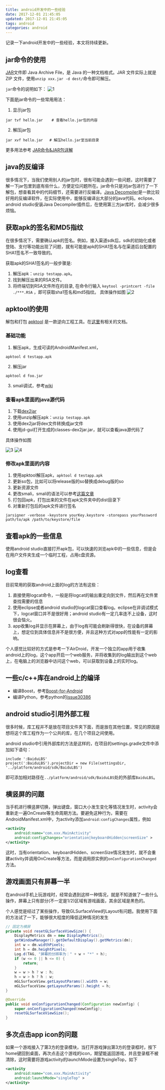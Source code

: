```yaml
---
title: android开发中的一些经验
date: 2017-12-01 21:45:05
updated: 2017-12-01 21:45:05
tags: android
categories: android
---
```


记录一下android开发中的一些经验，本文将持续更新。

<!--more-->

## jar命令的使用

<a href="https://zh.wikipedia.org/wiki/JAR_(文件格式)">JAR</a>文件即 Java Archive File，是 Java 的一种文档格式。JAR 文件实际上就是 ZIP 文件，使用`unzip xxx.jar -d dest/`命令即可解压。

`jar`命令的说明如下：
![1](http://ozy76jm8o.bkt.clouddn.com/blog/images/android-issues-1.png)

下面是jar命令的一些常用用法：
1. 显示jar包
```
jar tvf hello.jar    # 查看hello.jar包的内容
```

2. 解压jar包
```
jar xvf hello.jar   # 解压hello.jar至当前目录
```

更多用法参考 [JAR命令&JAR包详解](http://blog.chinaunix.net/uid-692788-id-2681136.html)

## java的反编译
很多情况下，当我们使用别人的jar包时，很有可能会遇到一些问题，这时需要了解一下jar包里到底有些什么，方便定位问题所在。jar命令只是对jar包进行了一下解包，想查看其中的代码细节，还需要进行反编译。[Java Decompiler](http://jd.benow.ca)是一款比较好用的反编译软件，在实际使用中，能够反编译出大部分的java代码。eclipse、android studio安装Java Decompiler插件后，在使用第三方jar库时，会减少很多烦恼。

## 获取apk的签名和MD5指纹
在很多情况下，需要确认apk的签名。例如，接入渠道sdk后，sdk的初始化或者登陆、支付等功能出现了问题，就有可能是apk的SHA1签名与在渠道后台配置的SHA1签名不一致导致的。

获取apk的SHA1签名的一般步骤是:
1. 解压apk：`unzip testapp.apk`。
2. 找到解压出来的RSA文件。
3. 将终端切到RSA文件所在的目录, 在命令行输入 `keytool -printcert -file ./***.RSA` ，即可获取sha1签名和md5指纹。
具体操作如图
![2](http://ozy76jm8o.bkt.clouddn.com/blog/images/android-issues-2.png)

## apktool的使用
解包和打包
[apktool](https://ibotpeaches.github.io/Apktool/) 是一款逆向工程工具。在[这里](https://ibotpeaches.github.io/Apktool/documentation/)有相关的文档。

### 基础功能
1. 解压apk，生成可读的AndroidManifest.xml，
```
apktool d testapp.apk
```

2. 解压jar
```
apktool d foo.jar
```

3. smali调试，参考[wiki](https://github.com/JesusFreke/smali/wiki/smalidea)

### 查看apk里面的java源代码
1. 下载[dex2jar](https://github.com/pxb1988/dex2jar)
2. 使用unzip解压apk：`unzip testapp.apk`
3. 使用dex2jar将dex文件转换成jar文件
4. 使用jd-gui打开生成的classes-dex2jar.jar，就可以查看java源代码了

具体操作如图

![3](http://ozy76jm8o.bkt.clouddn.com/blog/images/android-issues-3.png)
![4](http://ozy76jm8o.bkt.clouddn.com/blog/images/android-issues-4.png)


### 修改apk里面的内容
1. 使用apktool解压apk，`apktool d testapp.apk`
2. 更新so包，比如可以将release版的so替换成debug版的so
3. 更新资源文件
4. 更改smali，smali的语法可以参考[这篇文章](http://blog.csdn.net/wdaming1986/article/details/8299996)
5. 打包回apk，打包出来的文件在apk文件夹中的dist目录下
6. 对重新打包后的apk文件进行签名
```
jarsigner -verbose -keystore yourKey.keystore -storepass yourPassword path/to/apk /path/to/keystore/file
```

## 查看apk的一些信息
使用android studio直接打开apk包，可以快速的浏览apk中的一些信息，但是会在用户文件夹生成一个临时工程，占用c盘资源。

## log查看

目前常用的获取android上面的log的方法有这些：
1. 直接使用logcat命令，一般是将logcat的输出重定向到文件，然后再在文件里查找需要的信息
2. 使用eclipse或者android studio的logcat窗口查看log。eclipse在非调试模式下，logcat窗口并不是很好用；android studio有一定几率连不上设备，这时很会恼火。
3. app收集log并显示在屏幕上，由于log有可能会刷新得很快，在设备的屏幕上，想定位到具体信息并不是很方便，并且这种方式对app的性能有一定的影响。

个人感觉比较好的方式是参考一下AirDroid，开发一个独立的app用于收集android上的log，这个app开启一个web服务，并将收集到的log输出到这个web上，在电脑上的浏览器中访问这个web，可以获取到设备上的实时log。

## 一些c/c++库在android上的编译

- 编译Boost，参考[Boost-for-Android](https://github.com/dec1/Boost-for-Android)
- 编译Python，参考python的[issue30386](https://bugs.python.org/issue30386)

## android studio引用外部工程
很多时候，库工程并不是放在项目文件夹下面，而是放在其他位置，常见的原因是想将这个库工程作为一个公共的库，在几个项目之间使用。

android studio中引用外部库的方法是这样的，在项目的settings.gradle文件中添加如下语句：
```
include ':BaiduLBS'
project(':BaiduLBS').projectDir = new File(settingsDir, '../platform/android/sdk/BaiduLBS')
```
即可添加相对路径在`../platform/android/sdk/BaiduLBS`处的外部库`BaiduLBS`。

## 横竖屏的问题
当手机进行横竖屏切换，弹出键盘，窗口大小发生变化等情况发生时，activity会重新走一遍OnCreate等生命周期方法。要避免这种行为，需要在AndroidManifest.xml中，为activity添加`android:configChanges`属性，例如
```xml
<activity
    android:name="com.xxx.MainActivity"
    android:configChanges="orientation|keyboardHidden|screenSize" >
</activity>
```
这时，当有orientation、keyboardHidden、screenSize情况发生时，就不会重建activity并调用OnCreate等方法，而是调用原实例的`onConfigurationChanged`方法。

## 游戏画面只有屏幕一半
在android手机上玩游戏时，经常会遇到这样一种情况，就是不知道做了一些什么操作，屏幕上只有部分(不一定是1/2)区域有游戏画面，其余区域是黑色的。

个人感觉是经过了某些操作，导致GLSurfaceView的Layout有问题。我使用下面的方法试了一下，能够很大程度的降低这种情况的发生
```java
// 固定为横屏
private void resetGLSurfaceViewSize() {
    DisplayMetrics dm = new DisplayMetrics();
    getWindowManager().getDefaultDisplay().getMetrics(dm);
    int w = dm.widthPixels;
    int h = dm.heightPixels;
    Log.d(TAG, "屏幕的分辨率为：" + w + "*" + h);
    if (w <= 0 || h <= 0) {
        return;
    }
    w = w > h ? w : h;
    h = w > h ? h : w;
    mGLSurfaceView.getLayoutParams().width = w;
    mGLSurfaceView.getLayoutParams().height = h;
}

@Override
public void onConfigurationChanged(Configuration newConfig) {
    super.onConfigurationChanged(newConfig);
    resetGLSurfaceViewSize();
}
```

## 多次点击app icon的问题
如果一个游戏接入了第3方的登录模块，当打开游戏弹出第3方的登录框时，按下home键回到桌面，再次点击这个游戏的icon，期望能返回游戏，并且登录框不被清除，这时需要将游戏activity的launchMode设置为singleTop，如下
```xml
<activity
    android:name="com.xxx.MainActivity"
    android:launchMode="singleTop" >
</activity>
```

